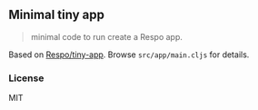 
Minimal tiny app
----

> minimal code to run create a Respo app.

Based on [Respo/tiny-app](https://github.com/Respo/tiny-app). Browse `src/app/main.cljs` for details.

### License

MIT
